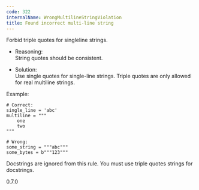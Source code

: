 ```yaml
---
code: 322
internalName: WrongMultilineStringViolation
title: Found incorrect multi-line string
---
```


Forbid triple quotes for singleline strings.

  - Reasoning:  
    String quotes should be consistent.

  - Solution:  
    Use single quotes for single-line strings. Triple quotes are only
    allowed for real multiline strings.

Example:

    # Correct:
    single_line = 'abc'
    multiline = """
        one
        two
    """
    
    # Wrong:
    some_string = """abc"""
    some_bytes = b"""123"""

Docstrings are ignored from this rule. You must use triple quotes
strings for docstrings.

<div class="versionadded">

0.7.0

</div>